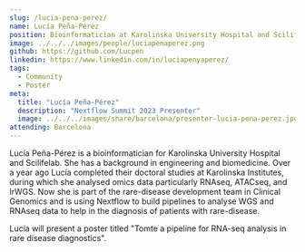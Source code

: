 ```yaml
---
slug: /lucia-pena-perez/
name: Lucía Peña-Pérez
position: Bioinformatician at Karolinska University Hospital and Scilifelab
image: ../../../images/people/luciapenaperez.png
github: https://github.com/Lucpen
linkedin: https://www.linkedin.com/in/luciapenyaperez/
tags:
  - Community
  - Poster
meta:
  title: "Lucía Peña-Pérez"
  description: "Nextflow Summit 2023 Presenter"
  image: ../../../images/share/barcelona/presenter-lucia-pena-perez.jpg
attending: Barcelona
---
```


Lucía Peña-Pérez is a bioinformatician for Karolinska University Hospital and Scilifelab. She has a background in engineering and biomedicine. Over a year ago Lucía completed their doctoral studies at Karolinska Institutes, during which she analysed omics data particularly RNAseq, ATACseq, and lrWGS. Now she is part of the rare-disease development team in Clinical Genomics and is using Nextflow to build pipelines to analyse WGS and RNAseq data to help in the diagnosis of patients with rare-disease.

Lucía will present a poster titled "Tomte a pipeline for RNA-seq analysis in rare disease diagnostics".
